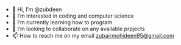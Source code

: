 - 👋 Hi, I’m @zubdeen
- 👀 I’m interested in coding and computer science 
- 🌱 I’m currently learning how to program
- 💞️ I’m looking to collaborate on any available prpjects 
- 📫 How to reach me on my email zubairmohideen95@gmail.com

<!---
zubdeen/zubdeen is a ✨ special ✨ repository because its `README.md` (this file) appears on your GitHub profile.
You can click the Preview link to take a look at your changes.
--->
